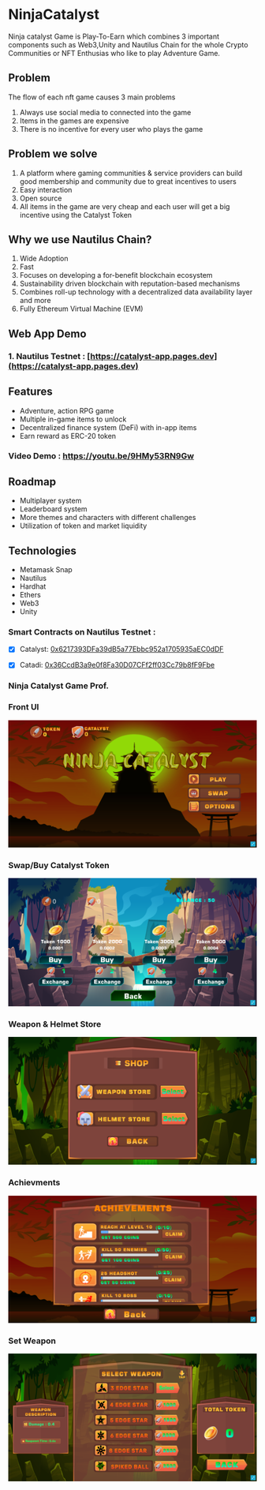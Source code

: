 # NinjaCatalyst
Ninja catalyst Game is Play-To-Earn which combines 3 important components such as Web3,Unity and Nautilus Chain for the whole Crypto Communities or NFT Enthusias who like to play Adventure Game.

## Problem
The  flow of each nft game causes 3 main problems
1. Always use social media to connected into the game
2. Items in the games are expensive
3. There is no incentive for every user who plays the game

## Problem we solve
1. A platform where gaming communities & service providers can build good membership and community due to great incentives to users
2. Easy interaction
3. Open source
4. All items in the game are very cheap and each user will get a big incentive using the Catalyst Token

## Why we use Nautilus Chain?
1. Wide Adoption
2. Fast
3. Focuses on developing a for-benefit blockchain ecosystem
4. Sustainability driven blockchain with reputation-based mechanisms
5. Combines roll-up technology with a decentralized data availability layer and more
6. Fully Ethereum Virtual Machine (EVM)

## Web App Demo
### 1. Nautilus Testnet : [https://catalyst-app.pages.dev](https://catalyst-app.pages.dev)

## Features
* Adventure, action RPG game
* Multiple in-game items to unlock
* Decentralized finance system (DeFi) with in-app items
* Earn reward as ERC-20 token

### Video Demo : https://youtu.be/9HMy53RN9Gw

## Roadmap
- Multiplayer system
- Leaderboard system
- More themes and characters with different challenges
- Utilization of token and market liquidity

## Technologies
- Metamask Snap
- Nautilus
- Hardhat
- Ethers
- Web3
- Unity


### Smart Contracts on Nautilus Testnet : 
- [x] Catalyst: [0x6217393DFa39dB5a77Ebbc952a1705935aEC0dDF](https://triton.nautscan.com/triton/search/0x36CcdB3a9e0f8Fa30D07CFf2ff03Cc79b8fF9Fbe)
- [x] Catadi:  [0x36CcdB3a9e0f8Fa30D07CFf2ff03Cc79b8fF9Fbe](https://triton.nautscan.com/triton/search/0x36CcdB3a9e0f8Fa30D07CFf2ff03Cc79b8fF9Fbe)


### Ninja Catalyst Game Prof.
### Front UI
<p align ="center">
<img src="./Prof/p1.png">
</p>

### Swap/Buy Catalyst Token
<p align ="center">
<img src="./Prof/p2.png">
</p>

### Weapon & Helmet Store
<p align ="center">
<img src="./Prof/p3.png">
</p>

### Achievments
<p align ="center">
<img src="./Prof/p4.png">
</p>

### Set Weapon
<p align ="center">
<img src="./Prof/p5.png">
</p>










